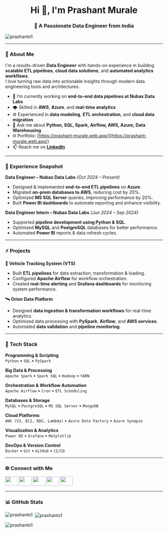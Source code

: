 <h1 align="center">Hi 👋, I'm Prashant Murale</h1>
<h3 align="center">🚀 A Passionate Data Engineer from India</h3>

<p align="left">
  <img src="https://komarev.com/ghpvc/?username=prashanto1&label=Profile%20views&color=0e75b6&style=flat" alt="prashanto1" />
</p>

---

### 🧠 About Me  
I'm a results-driven **Data Engineer** with hands-on experience in building **scalable ETL pipelines**, **cloud data solutions**, and **automated analytics workflows**.  
I love turning raw data into actionable insights through modern data engineering tools and architectures.

- 🔭 I’m currently working on **end-to-end data pipelines at Nubax Data Labs**
- 🌩️ Skilled in **AWS**, **Azure**, and **real-time analytics**
- ⚙️ Experienced in **data modeling**, **ETL orchestration**, and **cloud data migration**
- 💬 Ask me about **Python, SQL, Spark, Airflow, AWS, Azure, Data Warehousing**
- 🌐 Portfolio: [https://prashant-murale.web.app/](https://prashant-murale.web.app/)
- 📫 Reach me on **[LinkedIn](https://www.linkedin.com/in/prashant-murale/)**  

---

### 💼 Experience Snapshot

**Data Engineer – Nubax Data Labs** *(Oct 2024 – Present)*  
- Designed & implemented **end-to-end ETL pipelines** on **Azure**.  
- Migrated **on-prem databases to AWS**, reducing cost by 20%.  
- Optimized **MS SQL Server** queries, improving performance by 20%.  
- Built **Power BI dashboards** to automate reporting and enhance visibility.  

**Data Engineer Intern – Nubax Data Labs** *(Jun 2024 – Sep 2024)*  
- Supported **pipeline development using Python & SQL**.  
- Optimized **MySQL** and **PostgreSQL** databases for better performance.  
- Automated **Power BI** reports & data refresh cycles.  

---

### ⚡ Projects

**🚗 Vehicle Tracking System (VTS)**  
- Built **ETL pipelines** for data extraction, transformation & loading.  
- Configured **Apache Airflow** for workflow orchestration.  
- Created **real-time alerting** and **Grafana dashboards** for monitoring system performance.

**🛰️ Orion Data Platform**  
- Designed **data ingestion & transformation workflows** for real-time analytics.  
- Optimized data processing with **PySpark**, **Airflow**, and **AWS services**.  
- Automated **data validation** and **pipeline monitoring**.

---

### 🧰 Tech Stack

**Programming & Scripting**  
`Python` • `SQL` • `PySpark`

**Big Data & Processing**  
`Apache Spark` • `Spark SQL` • `Hadoop` • `YARN`

**Orchestration & Workflow Automation**  
`Apache Airflow` • `Cron` • `ETL Scheduling`

**Databases & Storage**  
`MySQL` • `PostgreSQL` • `MS SQL Server` • `MongoDB`

**Cloud Platforms**  
`AWS (S3, EC2, RDS, Lambda)` • `Azure Data Factory` • `Azure Synapse`

**Visualization & Analytics**  
`Power BI` • `Grafana` • `Matplotlib`

**DevOps & Version Control**  
`Docker` • `Git` • `GitHub` • `CI/CD`

---

### 🌐 Connect with Me

<p align="left">
<a href="https://twitter.com/prashantmurale" target="_blank"><img src="https://raw.githubusercontent.com/rahuldkjain/github-profile-readme-generator/master/src/images/icons/Social/twitter.svg" height="30" width="40" /></a>
<a href="https://www.linkedin.com/in/prashant-murale/" target="_blank"><img src="https://raw.githubusercontent.com/rahuldkjain/github-profile-readme-generator/master/src/images/icons/Social/linked-in-alt.svg" height="30" width="40" /></a>
<a href="https://www.instagram.com/prashant_murale31/" target="_blank"><img src="https://raw.githubusercontent.com/rahuldkjain/github-profile-readme-generator/master/src/images/icons/Social/instagram.svg" height="30" width="40" /></a>
<a href="https://www.youtube.com/@prashantmurale" target="_blank"><img src="https://raw.githubusercontent.com/rahuldkjain/github-profile-readme-generator/master/src/images/icons/Social/youtube.svg" height="30" width="40" /></a>
<a href="https://leetcode.com/u/prashantmurale/" target="_blank"><img src="https://raw.githubusercontent.com/rahuldkjain/github-profile-readme-generator/master/src/images/icons/Social/leet-code.svg" height="30" width="40" /></a>
</p>

---

### 📊 GitHub Stats

<p><img align="left" src="https://github-readme-stats.vercel.app/api/top-langs?username=prashanto1&show_icons=true&locale=en&layout=compact" alt="prashanto1" /></p>

<p>&nbsp;<img align="center" src="https://github-readme-stats.vercel.app/api?username=prashanto1&show_icons=true&locale=en" alt="prashanto1" /></p>

<p><img align="center" src="https://github-readme-streak-stats.herokuapp.com/?user=prashanto1&" alt="prashanto1" /></p>
